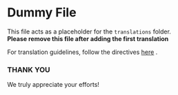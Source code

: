 # Dummy File

This file acts as a placeholder for the `translations` folder. <br>
**Please remove this file after adding the first translation**

For translation guidelines, follow the directives [here](https://github.com/microsoft/IoT-For-Beginners/blob/main/TRANSLATIONS.md) .

### THANK YOU

We truly appreciate your efforts!
